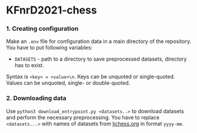# KFnrD2021-chess


### 1. Creating configuration
Make an `.env` file for configuration data in a main directory of the repository.
You have to put following variables:
* `DATASETS` - path to a directory to save preprocessed datasets, directory has to exist.

Syntax is `<key> = <value>\n`. Keys can be unquoted or single-quoted. 
Values can be unquoted, single- or double-quoted.


### 2. Downloading data
Use `python3 download_entrypoint.py <datasets..>` to download 
datasets and perform the necessary preprocessing.
You have to replace `<datasets...>` with names of datasets
from [lichess.org](https://database.lichess.org) in format 
`yyyy-mm`.